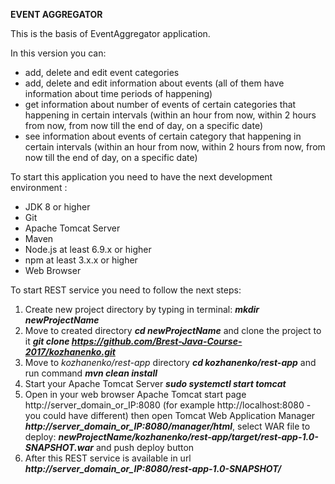 **EVENT AGGREGATOR**

This is the basis of EventAggregator application.

In this version you can:
 - add, delete and edit event categories
 - add, delete and edit information about events (all of them have information about time periods of happening)
 - get information about number of events of certain categories that happening in certain intervals (within an hour from now, within 2 hours from now, from now till the end of day, on a specific date)
 - see information about events of certain category that happening in certain intervals (within an hour from now, within 2 hours from now, from now till the end of day, on a specific date)
 
 To start this application you need to have the next development environment : 
 - JDK 8 or higher
 - Git
 - Apache Tomcat Server
 - Maven
 - Node.js at least 6.9.x or higher
 - npm at least 3.x.x or higher
 - Web Browser
 
 To start REST service you need to follow the next steps:
 1. Create new project directory by typing in terminal: **_mkdir newProjectName_**
 2. Move to created directory _**cd newProjectName**_ and clone the project to it _**git clone https://github.com/Brest-Java-Course-2017/kozhanenko.git**_
 3. Move to _kozhanenko/rest-app_ directory _**cd kozhanenko/rest-app**_ and run command **_mvn clean install_**
 4. Start your Apache Tomcat Server **_sudo systemctl start tomcat_**
 5. Open in your web browser Apache Tomcat start page http://server_domain_or_IP:8080 (for example http://localhost:8080 - you could have different) then open Tomcat Web Application Manager **_http://server_domain_or_IP:8080/manager/html_**, select WAR file to deploy: **_newProjectName/kozhanenko/rest-app/target/rest-app-1.0-SNAPSHOT.war_** and push deploy button
 6. After this REST service is available in url **_http://server_domain_or_IP:8080/rest-app-1.0-SNAPSHOT/_**
  
 
 